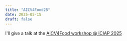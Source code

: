```yaml
---
title: "AICV4Food25"
date: 2025-05-15
draft: false
---
```

I'll give a talk at the <a href="https://sites.google.com/unimib.it/aicv4food/home">AICV4Food workshop @ ICIAP 2025</a>